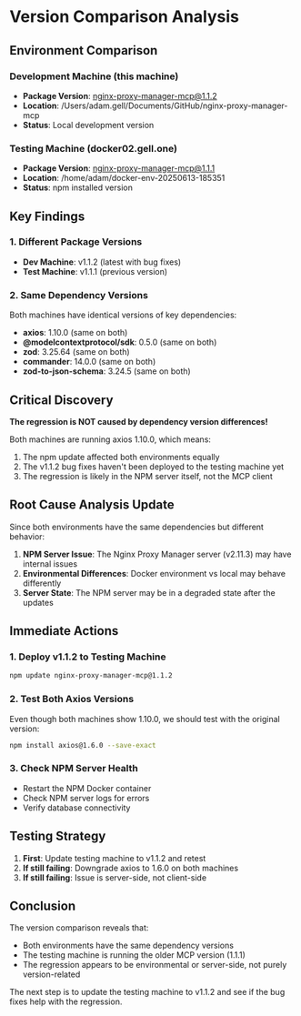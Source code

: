 # Version Comparison Analysis

## Environment Comparison

### Development Machine (this machine)
- **Package Version**: nginx-proxy-manager-mcp@1.1.2
- **Location**: /Users/adam.gell/Documents/GitHub/nginx-proxy-manager-mcp
- **Status**: Local development version

### Testing Machine (docker02.gell.one)
- **Package Version**: nginx-proxy-manager-mcp@1.1.1
- **Location**: /home/adam/docker-env-20250613-185351
- **Status**: npm installed version

## Key Findings

### 1. Different Package Versions
- **Dev Machine**: v1.1.2 (latest with bug fixes)
- **Test Machine**: v1.1.1 (previous version)

### 2. Same Dependency Versions
Both machines have identical versions of key dependencies:
- **axios**: 1.10.0 (same on both)
- **@modelcontextprotocol/sdk**: 0.5.0 (same on both)
- **zod**: 3.25.64 (same on both)
- **commander**: 14.0.0 (same on both)
- **zod-to-json-schema**: 3.24.5 (same on both)

## Critical Discovery

**The regression is NOT caused by dependency version differences!**

Both machines are running axios 1.10.0, which means:
1. The npm update affected both environments equally
2. The v1.1.2 bug fixes haven't been deployed to the testing machine yet
3. The regression is likely in the NPM server itself, not the MCP client

## Root Cause Analysis Update

Since both environments have the same dependencies but different behavior:
1. **NPM Server Issue**: The Nginx Proxy Manager server (v2.11.3) may have internal issues
2. **Environmental Differences**: Docker environment vs local may behave differently
3. **Server State**: The NPM server may be in a degraded state after the updates

## Immediate Actions

### 1. Deploy v1.1.2 to Testing Machine
```bash
npm update nginx-proxy-manager-mcp@1.1.2
```

### 2. Test Both Axios Versions
Even though both machines show 1.10.0, we should test with the original version:
```bash
npm install axios@1.6.0 --save-exact
```

### 3. Check NPM Server Health
- Restart the NPM Docker container
- Check NPM server logs for errors
- Verify database connectivity

## Testing Strategy

1. **First**: Update testing machine to v1.1.2 and retest
2. **If still failing**: Downgrade axios to 1.6.0 on both machines
3. **If still failing**: Issue is server-side, not client-side

## Conclusion

The version comparison reveals that:
- Both environments have the same dependency versions
- The testing machine is running the older MCP version (1.1.1)
- The regression appears to be environmental or server-side, not purely version-related

The next step is to update the testing machine to v1.1.2 and see if the bug fixes help with the regression.